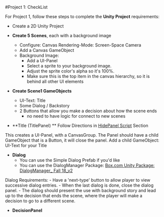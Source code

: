 #Project 1:  CheckList

For Project 1, follow these steps to complete the **Unity Project** requirements:  

- Create a 2D Unity Project
- **Create 5 Scenes**, each with a background image
	- Configure: Canvas Rendering-Mode:  Screen-Space Camera
	- Add a Canvas GameObject
	- Background Image:  
		- Add a UI-Panel
		- Select a sprite to your background image.
		- Adjust the sprite color's alpha so it's 100%.
		- Make sure this is the top item in the canvas hierarchy, so it is behind all other UI elements

- **Create Scene1 GameObjects**
	- UI-Text:  Title
	- Some Dialog / Backstory
	- 2 Buttons that allow you make a decision about 	how the scene ends
		- no need to have logic for connect to new scenes
		
- **Title (TitlePanel) ** 
	Follow Directions in [HidePanel Script](/project-1-score-and-ui-elements/hidepanel-script.md) Section
	
This creates a UI-Panel, with a CanvasGroup.  The Panel should have a child GameObject that is a Button, it will close the panel.  Add a child GameObject: UI-Text for your Title
	

- **Dialog** 
	- You can use the Simple Dialog Prefab if you'd like
	- You can use the DialogManager Package: 
	[Box.com Unity Package: DialogManager_ Fall 18_v2](https://utdallas.box.com/v/DialogManager-Version2-F18)
	
Dialog Requirements:
	-  Have a 'next-type' button to allow player to view successive dialog entries.
	-  When the last dialog is done, close the dialog panel. 
	-  The dialog should present the use with background story and lead up to the decision that ends the scene, where the player will make a decision to go to a different scene.	
	
- **DecisionPanel**


